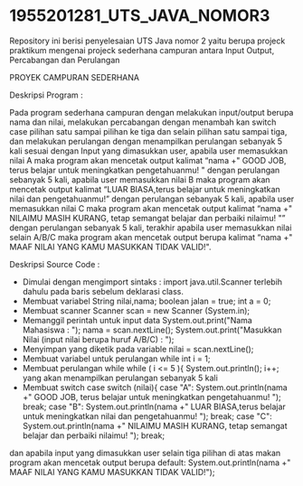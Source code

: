 # 1955201281_UTS_JAVA_NOMOR3
Repository ini berisi penyelesaian UTS Java nomor 2 yaitu berupa projeck praktikum mengenai projeck sederhana campuran antara Input Output, Percabangan dan Perulangan

PROYEK CAMPURAN SEDERHANA 

Deskripsi Program :

Pada program sederhana campuran dengan melakukan input/output berupa nama dan nilai, melakukan percabangan dengan menambah kan switch case pilihan satu sampai pilihan ke tiga dan selain pilihan satu sampai tiga, dan melakukan perulangan dengan menampilkan perulangan sebanyak 5 kali sesuai dengan Input yang dimasukkan user,  apabila user memasukkan nilai A maka program akan mencetak output kalimat “nama +" GOOD JOB, terus belajar untuk meningkatkan pengetahuanmu! " dengan perulangan sebanyak 5 kali,  apabila user memasukkan nilai B maka program akan mencetak output kalimat “LUAR BIASA,terus belajar untuk meningkatkan nilai dan pengetahuanmu!” dengan perulangan sebanyak 5 kali, apabila user memasukkan nilai C maka program akan mencetak output kalimat “nama +" NILAIMU MASIH KURANG, tetap semangat belajar dan perbaiki nilaimu! "” dengan perulangan sebanyak 5 kali, terakhir apabila user memasukkan nilai selain A/B/C maka program akan mencetak output berupa kalimat “nama +" MAAF NILAI YANG KAMU MASUKKAN TIDAK VALID!". 

Deskripsi Source Code :

-	Dimulai dengan mengimport sintaks : import java.util.Scanner   terlebih dahulu pada baris sebelum deklarasi class.
-	Membuat variabel
String nilai,nama;
boolean jalan = true;
int a = 0;
-	Membuat scanner
Scanner scan = new Scanner (System.in);
-	Memanggil perintah untuk input data
               System.out.print("Nama Mahasiswa                                  : ");
               nama = scan.nextLine();
               System.out.print("Masukkan Nilai (input nilai berupa huruf A/B/C) : ");
-	Menyimpan yang diketik pada variable
               nilai = scan.nextLine();
-	Membuat variabel untuk perulangan while
int i = 1;
-	Membuat perulangan while
while ( i <= 5 ){
System.out.println();
 i++;
yang akan menampilkan perulangan sebanyak 5 kali
-	Membuat switch case
switch (nilai){
case "A":
System.out.println(nama +" GOOD JOB, terus belajar untuk meningkatkan pengetahuanmu! ");
                       break;
case "B":
System.out.println(nama +" LUAR BIASA,terus belajar untuk meningkatkan nilai dan pengetahuanmu!  ");
                       break;
case "C":
 System.out.println(nama +" NILAIMU MASIH KURANG, tetap semangat belajar dan perbaiki nilaimu! ");
                       break;

dan apabila input yang dimasukkan user selain tiga pilihan di atas makan program akan mencetak output berupa
default:
System.out.println(nama +" MAAF NILAI YANG KAMU MASUKKAN TIDAK VALID!");
